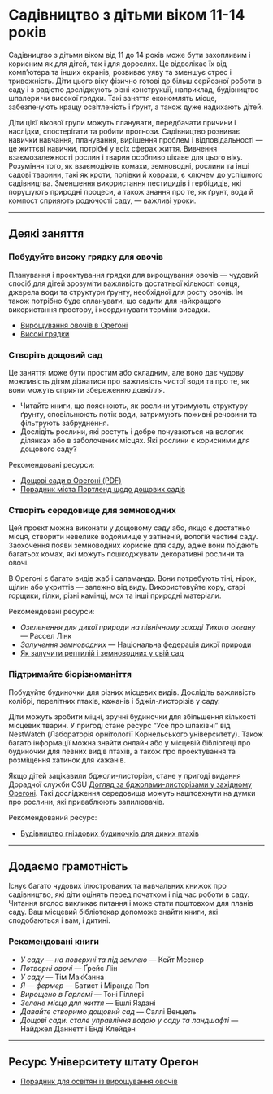 # Садівництво з дітьми віком 11-14 років

Садівництво з дітьми віком від 11 до 14 років може бути захопливим і корисним як для дітей, так і для дорослих. Це відволікає їх від комп’ютера та інших екранів, розвиває уяву та зменшує стрес і тривожність. Діти цього віку фізично готові до більш серйозної роботи в саду і з радістю досліджують різні конструкції, наприклад, будівництво шпалери чи високої грядки. Такі заняття економлять місце, забезпечують кращу освітленість і ґрунт, а також дуже надихають дітей.

Діти цієї вікової групи можуть планувати, передбачати причини і наслідки, спостерігати та робити прогнози. Садівництво розвиває навички навчання, планування, вирішення проблем і відповідальності — це життєві навички, потрібні у всіх сферах життя. Вивчення взаємозалежності рослин і тварин особливо цікаве для цього віку. Розуміння того, як взаємодіють комахи, земноводні, рослини та інші садові тварини, такі як кроти, полівки й ховрахи, є ключем до успішного садівництва. Зменшення використання пестицидів і гербіцидів, які порушують природні процеси, а також знання про те, як ґрунт, вода й компост сприяють родючості саду, — важливі уроки.

---

## Деякі заняття

### Побудуйте високу грядку для овочів

Планування і проектування грядки для вирощування овочів — чудовий спосіб для дітей зрозуміти важливість достатньої кількості сонця, джерела води та структури ґрунту, необхідної для росту овочів. Їм також потрібно буде спланувати, що садити для найкращого використання простору, і координувати терміни висадки.

- [Вирощування овочів в Орегоні](https://catalog.extension.oregonstate.edu/sites/catalog/files/project/pdf/ec871.pdf)
- [Високі грядки](https://catalog.extension.oregonstate.edu/fs270)

### Створіть дощовий сад

Це заняття може бути простим або складним, але воно дає чудову можливість дітям дізнатися про важливість чистої води та про те, як вони можуть сприяти збереженню довкілля.

- Читайте книги, що пояснюють, як рослини утримують структуру ґрунту, сповільнюють потік води, затримують поживні речовини та фільтрують забруднення.
- Дослідіть рослини, які ростуть і добре почуваються на вологих ділянках або в заболочених місцях. Які рослини є корисними для дощового саду?

Рекомендовані ресурси:
- [Дощові сади в Орегоні (PDF)](https://seagrant.oregonstate.edu/sgpubs/oregon-rain-garden-guide)
- [Порадник міста Портленд щодо дощових садів](https://www.portlandoregon.gov/bes/article/188636)

### Створіть середовище для земноводних

Цей проєкт можна виконати у дощовому саду або, якщо є достатньо місця, створити невелике водоймище у затіненій, вологій частині саду. Заохочення появи земноводних корисне для саду, адже вони поїдають багатьох комах, які можуть пошкоджувати декоративні рослини та овочі.

В Орегоні є багато видів жаб і саламандр. Вони потребують тіні, нірок, щілин або укриттів — залежно від виду. Використовуйте кору, старі горщики, гілки, різні камінці, мох та інші природні матеріали.

Рекомендовані ресурси:
- *Озеленення для дикої природи на північному заході Тихого океану* — Рассел Лінк
- *Залучення земноводних* — Національна федерація дикої природи
- [Як залучити рептилій і земноводних у свій сад](https://www.google.com/search?q=why+are+amphibians+beneficial+to+the+garden+in+oregon%3Aedu)

### Підтримайте біорізноманіття

Побудуйте будиночки для різних місцевих видів. Дослідіть важливість колібрі, перелітних птахів, кажанів і бджіл-листорізів у саду.

Діти можуть зробити міцні, зручні будиночки для збільшення кількості місцевих тварин. У пригоді стане ресурс “Усе про шпаківні” від NestWatch (Лабораторія орнітології Корнельського університету). Також багато інформації можна знайти онлайн або у місцевій бібліотеці про будиночки для певних видів птахів, а також про проектування та розміщення хатинок для кажанів.

Якщо дітей зацікавили бджоли-листорізи, стане у пригоді видання Дорадчої служби OSU [Догляд за бджолами-листорізами у західному Орегоні](https://catalog.extension.oregonstate.edu/em9130). Такі дослідження середовища можуть наштовхнути на думки про рослини, які приваблюють запилювачів.

Рекомендований ресурс:
- [Будівництво гніздових будиночків для диких птахів](https://catalog.extension.oregonstate.edu/ec1556)

---

## Додаємо грамотність

Існує багато чудових ілюстрованих та навчальних книжок про садівництво, які діти оцінять перед початком і під час роботи в саду. Читання вголос викликає питання і може стати поштовхом для планів саду. Ваш місцевий бібліотекар допоможе знайти книги, які сподобаються і вам, і дитині.

### Рекомендовані книги

- *У саду — на поверхні та під землею* — Кейт Меснер
- *Потворні овочі* — Ґрейс Лін
- *У саду* — Тім МакКанна
- *Я — фермер* — Батист і Міранда Пол
- *Вирощено в Гарлемі* — Тоні Гіллері
- *Зелене місце для життя* — Ешлі Яздані
- *Давайте створимо дощовий сад* — Саллі Венцель
- *Дощові сади: стале управління водою у саду та ландшафті* — Найджел Даннетт і Енді Клейден

---

## Ресурс Університету штату Орегон

- [Порадник для освітян із вирощування овочів](https://catalog.extension.oregonstate.edu/em9032)
